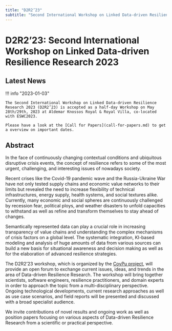 ```yaml
---
title: "D2R2’23"
subtitle: "Second International Workshop on Linked Data-driven Resilience Research 2023"
---
```

# D2R2’23: Second International Workshop on Linked Data-driven Resilience Research 2023

## Latest News

!!! info "2023-01-03"

    The Second International Workshop on Linked Data-driven Resilience Research 2023 (D2R2’23) is accepted as a half-day Workshop on May 28th/29th, 2023 at Aldemar Knossos Royal & Royal Villa, co-located with ESWC2023.

    Please have a look at the [Call for Papers](call-for-papers.md) to get a overview on important dates.

## Abstract

In the face of continuously changing contextual conditions and ubiquitous disruptive crisis events, the concept of resilience refers to some of the most urgent, challenging, and interesting issues of nowadays society. 

Recent crises like the Covid-19 pandemic wave and the Russia-Ukraine War have not only tested supply chains and economic value networks to their limits but revealed the need to increase flexibility of technical infrastructures, energy supply, health systems, and social textures alike.
Currently, many economic and social spheres are continuously challenged by recession fear, political ploys, and weather disasters to unfold capacities to withstand as well as refine and transform themselves to stay ahead of changes.

Semantically represented data can play a crucial role in increasing transparency of value chains and  understanding the complex mechanisms of crisis factors on a global level.
The systematic integration, KI-based modeling and analysis of huge amounts of data from various sources can build a new basis for situational awareness and decision making as well as for the elaboration of advanced resilience strategies.

The D2R2’23 workshop, which is organized by the [CoyPu project](https://coypu.org/), will provide an open forum to exchange current issues, ideas, and trends in the area of Data-driven Resilience Research.
The workshop will bring together scientists, software engineers, resilience practitioners, and domain experts in order to approach the topic from a multi-disciplinary perspective.
Ongoing technological developments, current research approaches as well as use case scenarios, and field reports will be presented and discussed with a broad specialist audience. 

We invite contributions of novel results and ongoing work as well as position papers focusing on various aspects of Data-driven Resilience Research from a scientific or practical perspective.

